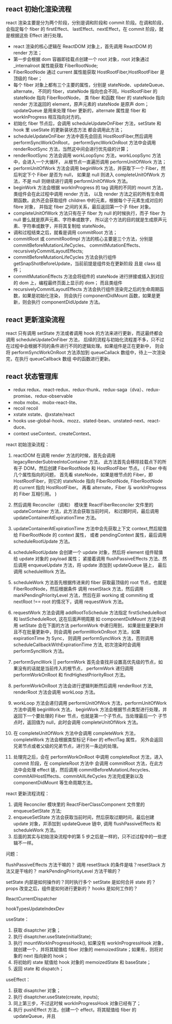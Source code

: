 ## react 初始化渲染流程

react 渲染主要是分为两个阶段，分别是调和阶段和 commit 阶段。在调和阶段，会指定每个 fiber 的 firstEffect、
lastEffect、nextEffect，在 commit 阶段，就是根据这些 Effect 进行处理。

-   react 渲染的核心逻辑在 ReactDOM 对象上，首先调用 ReactDOM 的 render 方法；
-   第一步会根据 dom 容器即挂载点创建一个 root 对象，root 对象通过\_internalroot 属性能获取 FiberRootNode;
-   FiberRootNode 通过 current 属性能获取 HostRootFiber,HostRootFiber 是顶级的 fiber；
-   每个 fiber 对象上都有三个主要的属性，分别是 stateNode、updateQueue、alternate，
    不同的 fiber，stateNode 指向也会不同，HostRootFiber 的 stateNode 指向 FiberRootNode，
    类 fiber 和函数 fiber 的 stateNode 指向 render 方法返回的 element，原声元素的 stateNode 是原声 dom；
    updateQueue 是用来处理 fiber 更新的，alternate 属性是 fiber 和 workInProgress 相互指向对方的。
-   初始化 fiber 节点后，会调用 scheduleUpdateOnFiber 方法，setState 和 hook 里 useState 的更新装状态方法
    都会调用此方法；
-   scheduleUpdateOnFiber 方法中首先会回去 HostRootFiber,然后调用 performSyncWorkOnRoot，
    performSyncWorkOnRoot 方法中会调用 renderRootSync 方法，当然这中间会进行优先级的计算；
-   renderRootSync 方法会调用 workLoopSync 方法，workLoopSync 方法中，会进入一个大循环，
    从根节点一直遍历调用 performUnitOfWork 方法；
-   performUnitOfWork 方法会调用 beginWork 方法，并获取下一个 Fiber，然后判定下个 Fiber 是否为 null，
    如果是 null 则进入 completeUnitOfWork 方法，不是 null 则继续进行调用 performUnitOfWork 方法。
-   beginWork 方法会根据 workInProgress 的 tag 调用的不同的 mount 方法，类组件会在此过程中调用 render 方法，
    以及 render 方法之前的所有生命周期函数。此外还会获取组件 children 中的元素，根据每个子元素生成对应的 fibre 对象，
    并指定 fiber 之间的关系，最后返回第一个子 fiber 对象。
-   completeUnitOfWork 方法只有在子 fiber 为 null 的时候执行，而子 fiber 为 null 要么就是原声元素、字符串或数字，
    所以这个方法的目的就是生成原声元素、字符串或数字，并将其复制给 stateNode。
-   调和过程结束之后，就看是调用 commitRoot 方法；
-   commitRoot 或 commitRootImpl 方法的核心主要是三个方法，分别是 commitBeforeMutationLifeCycles、
    commitMutationEffects、recursivelyCommitLayoutEffects;
-   commitBeforeMutationLifeCycles 方法会执行组件 getSnapShotBeforeUpdate，当前前提是组件处在更新阶段
    且是 class 组件；
-   commitMutationEffects 方法会将组件的 stateNode 进行拼接或插入到对应的 dom 上，编程最终页面上显示的 dom；
    而且类组件
-   recursivelyCommitLayoutEffects 方法会执行组件渲染完之后的生命周期函数，如果是初始化渲染，
    则会执行 componentDidMount 函数，如果是更新，则会执行 componentDidUpdate 方法。

## react 更新渲染流程

react 只有调用 setState 方法或者调用 hook 的方法来进行更新，而这最终都会调用 scheduleUpdateOnFiber 方法，
后续的流程与初始化流程差不多，只不过在过程中会根据不同的条件进行不同的逻辑处理。如果组件是正在更新中，
则会将 performSyncWorkOnRoot 方法添加到 queueCallack 数组中，待上一次渲染完，在执行 queueCallback 数组
中的函数进行更新。

## react 状态管理库

-   redux
    redux、react-redux、redux-thunk、redux-saga（dva）、redux-promise、redux-observable
-   mobx
    mobx、mobx-react-lite、
-   recoil
    recoil
-   xstate
    xstate、@xstate/react
-   hooks
    use-global-hook、mozz、stated-bean、unstated-next、react-duce、
-   context
    useContext、createContext、

react 初始渲染流程：

1. reactDOM 在调用 render 方法的时候，首先会调用 legacyRenderSubtreeIntoContainer 方法，
   此方法首先会移除挂载点下的所有子 DOM，然后创建 FiberRootNode 和 HostRootFiber 节点。
   (
   Fiber 中有几个属性指向的问题，
   首先看 stateNode，如果是根节点的 Fiber，即 HostRootFiber，则它的 stateNode 指向 FiberRootNode,
   FiberRootNode 的 current 指向 HostRootFiber。
   再看 alternate，Fiber 与 workInProgress 的 Fiber 互相引用。
   )

2. 然后调用 Reconciler（调和） 模块里 ReactFiberReconciler 文件里的 updateContainer 方法，此方法会获取当前时间，
   和过期时间，最后调用 updateContainerAtExpirationTime 方法。

3. updateContainerAtExpirationTime 方法中会先获取上下文 context,然后赋值给 FiberRootNode 的 context 属性，
   或者 pendingContext 属性，最后调用 scheduleRootUpdate 方法。

4. scheduleRootUpdate 会创建一个 update 对象，然后将 element 组件赋值给 update 对象的 payload 属性；
   紧接着调用 flushPassiveEffects 方法、然后调用 enqueueUpdate 方法，将 update 添加到 updateQueue 链上，
   最后调用 scheduleWork 方法。

5. scheduleWork 方法首先根据传进来的 fiber 获取最顶级的 root 节点，也就是 FiberRootNode，然后根据条件
   调用 resetStack 方法，然后调用 markPendingPriorityLevel 方法，然后在非 working 或 commiting 或
   nextRoot !== root 的情况下，调用 requestWork 方法。

6. requestWork 方法会调用 addRootToSchedule 方法指定 firstScheduleRoot 和 lastScheduleRoot, 这在后面声明周期
   如 componentDidMount 方法中调用 setState 会在下面的方法 performWork 中递归用到，
   如果是批量更新并且不在批量更新中，则会调用 performWorkOnRoot 方法，如果 expirationTime 为 Sync，
   则调用 performSyncWork 方法，否则调用 scheduleCallbackWithExpirationTime 方法, 初次渲染时会调用
   performSyncWork 方法。

7. performSyncWork || performWork 首先会查找并设置高优先级的节点，如果没有的话就是当前传入的根节点，
   performWork 递归调用 performWorkOnRoot 和 findHighestPriorityRoot 方法。

8. performWorkOnRoot 方法会进行逻辑判断然后调用 renderRoot 方法, renderRoot 方法会调用 workLoop 方法。

9. workLoop 方法会递归调用 performUnitOfWork 方法，performUnitOfWork 方法中调用 beginWork 方法，
   beginWork 方法会根据节点类型进行处理，并返回下一个要处理的 Fiber 节点，也就是第一个子节点。当处理最后一个
   子节点时，返回值为 null，此时会调用 completeUnitOfWork 方法。

10. 在 completeUnitOfWork 方法中会调用 completeWork 方法，completeWork 方法会根据类型标记 Fiber 的 effectTag 属性，
    另外会返回兄弟节点或者父级的兄弟节点，进行另一条边的处理。

11. 处理完之后，会在 performWorkOnRoot 中调用 completeRoot 方法，进入 commit 阶段，在 completeRoot 方法中
    会调用 commitRoot 方法，在此方法中会处理 effect 链，然后调用 commitBeforeMutationLifecycles、
    commitAllHostEffects、commitAllLifeCycles 方法完成更新以及 componentDidMount 等生命周期方法。

react 更新流程流程：

1. 调用 Reconciler 模块里的 ReactFiberClassComponent 文件里的 enqueueSetState 方法;
2. enqueueSetState 方法会获取当前时间，然后获取过期时间，最后创建 update 对象，并添加到 updateQueue 链中,
   调用 flushPassiveEffects 和 scheduleWork 方法。
3. 后面的其实与初始渲染流程中的第 5 步之后是一样的，只不过过程中的一些逻辑不一样。

问题：

flushPassiveEffects 方法干嘛的？
调用 resetStack 的条件是啥？resetStack 方法又是干啥的？
markPendingPriorityLevel 方法干嘛的？

setState 内部是如何操作的？同时执行多个 setState 是如何合并 state 的？
props 改变之后，组件是如何进行更新的？
hooks 是如何工作的？

ReactCurrentDispatcher

hookTypesUpdateIndexDev

useState：

1. 获取 disaptcher 对象；
2. 执行 disaptcher.useState(initialState);
3. 执行 mountWorkInProgressHook(), 如果没有 workInProgressHook 对象，就创建一个，并将其赋值给 fiber 对象的 memoizedState；如果有，则将对象的 next 指向新的 hook；
4. 将初始的 state 赋值给 hook 对象的 memoizedState 和 baseState；
5. 返回 state 和 dispatch；

useEffect：

1. 获取 disaptcher 对象；
2. 执行 disaptcher.useState(create, inputs);
3. 同上第三步，不过这时候 workInProgressHook 对象已经有了；
4. 执行 pushEffect 方法，创建一个 effect，将其赋值给 fiber 的 updateQueue，并且
